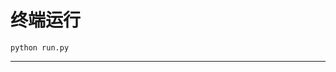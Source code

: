 # 终端运行

```shell
python run.py
```
************************************************************************************************************************************************************************************************************************************************************************************************************************************************************************************************************************************************************************